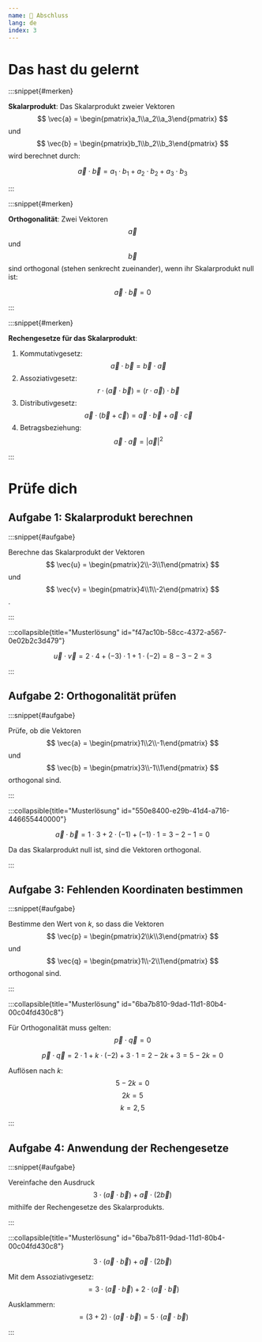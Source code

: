 ```yaml
---
name: 🎯 Abschluss
lang: de
index: 3
---
```


# Das hast du gelernt

:::snippet{#merken}

**Skalarprodukt**: Das Skalarprodukt zweier Vektoren $$ \vec{a} = \begin{pmatrix}a_1\\a_2\\a_3\end{pmatrix} $$ und $$ \vec{b} = \begin{pmatrix}b_1\\b_2\\b_3\end{pmatrix} $$ wird berechnet durch:

$$ \vec{a} \cdot \vec{b} = a_1 \cdot b_1 + a_2 \cdot b_2 + a_3 \cdot b_3 $$

:::

:::snippet{#merken}

**Orthogonalität**: Zwei Vektoren $$ \vec{a} $$ und $$ \vec{b} $$ sind orthogonal (stehen senkrecht zueinander), wenn ihr Skalarprodukt null ist:

$$ \vec{a} \cdot \vec{b} = 0 $$

:::

:::snippet{#merken}

**Rechengesetze für das Skalarprodukt**:
1. Kommutativgesetz: $$ \vec{a} \cdot \vec{b} = \vec{b} \cdot \vec{a} $$
2. Assoziativgesetz: $$ r \cdot (\vec{a} \cdot \vec{b}) = (r \cdot \vec{a}) \cdot \vec{b} $$
3. Distributivgesetz: $$ \vec{a} \cdot (\vec{b} + \vec{c}) = \vec{a} \cdot \vec{b} + \vec{a} \cdot \vec{c} $$
4. Betragsbeziehung: $$ \vec{a} \cdot \vec{a} = |\vec{a}|^2 $$

:::

# Prüfe dich

## Aufgabe 1: Skalarprodukt berechnen

:::snippet{#aufgabe}

Berechne das Skalarprodukt der Vektoren $$ \vec{u} = \begin{pmatrix}2\\-3\\1\end{pmatrix} $$ und $$ \vec{v} = \begin{pmatrix}4\\1\\-2\end{pmatrix} $$.

:::

:::collapsible{title="Musterlösung" id="f47ac10b-58cc-4372-a567-0e02b2c3d479"}

$$ \vec{u} \cdot \vec{v} = 2 \cdot 4 + (-3) \cdot 1 + 1 \cdot (-2) = 8 - 3 - 2 = 3 $$

:::

## Aufgabe 2: Orthogonalität prüfen

:::snippet{#aufgabe}

Prüfe, ob die Vektoren $$ \vec{a} = \begin{pmatrix}1\\2\\-1\end{pmatrix} $$ und $$ \vec{b} = \begin{pmatrix}3\\-1\\1\end{pmatrix} $$ orthogonal sind.

:::

:::collapsible{title="Musterlösung" id="550e8400-e29b-41d4-a716-446655440000"}

$$ \vec{a} \cdot \vec{b} = 1 \cdot 3 + 2 \cdot (-1) + (-1) \cdot 1 = 3 - 2 - 1 = 0 $$

Da das Skalarprodukt null ist, sind die Vektoren orthogonal.

:::

## Aufgabe 3: Fehlenden Koordinaten bestimmen

:::snippet{#aufgabe}

Bestimme den Wert von $k$, so dass die Vektoren $$ \vec{p} = \begin{pmatrix}2\\k\\3\end{pmatrix} $$ und $$ \vec{q} = \begin{pmatrix}1\\-2\\1\end{pmatrix} $$ orthogonal sind.

:::

:::collapsible{title="Musterlösung" id="6ba7b810-9dad-11d1-80b4-00c04fd430c8"}

Für Orthogonalität muss gelten: $$ \vec{p} \cdot \vec{q} = 0 $$

$$ \vec{p} \cdot \vec{q} = 2 \cdot 1 + k \cdot (-2) + 3 \cdot 1 = 2 - 2k + 3 = 5 - 2k = 0 $$

Auflösen nach $k$:
$$ 5 - 2k = 0 $$
$$ 2k = 5 $$
$$ k = 2{,}5 $$

:::

## Aufgabe 4: Anwendung der Rechengesetze

:::snippet{#aufgabe}

Vereinfache den Ausdruck $$ 3 \cdot (\vec{a} \cdot \vec{b}) + \vec{a} \cdot (2\vec{b}) $$ mithilfe der Rechengesetze des Skalarprodukts.

:::

:::collapsible{title="Musterlösung" id="6ba7b811-9dad-11d1-80b4-00c04fd430c8"}

$$ 3 \cdot (\vec{a} \cdot \vec{b}) + \vec{a} \cdot (2\vec{b}) $$

Mit dem Assoziativgesetz:
$$ = 3 \cdot (\vec{a} \cdot \vec{b}) + 2 \cdot (\vec{a} \cdot \vec{b}) $$

Ausklammern:
$$ = (3 + 2) \cdot (\vec{a} \cdot \vec{b}) = 5 \cdot (\vec{a} \cdot \vec{b}) $$

:::